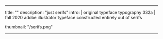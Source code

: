 ---

title: ""
description: "just serifs"
intro: |
 original typeface
 typography 332a | fall 2020
 adobe illustrator
 typeface constructed entirely out of serifs

thumbnail: "/serifs.png"

---